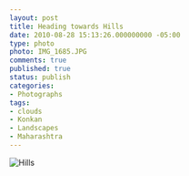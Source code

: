 ```yaml
---
layout: post
title: Heading towards Hills
date: 2010-08-28 15:13:26.000000000 -05:00
type: photo
photo: IMG_1685.JPG
comments: true
published: true
status: publish
categories:
- Photographs
tags:
- clouds
- Konkan
- Landscapes
- Maharashtra
---
```

<p><img src="{{ site.url }}/assets/images/IMG_1685.JPG" alt="Hills" /></p>
